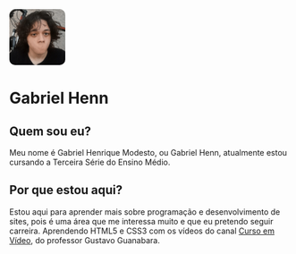 <!DOCTYPE html>
<html lang="pt-br">
  <head>
    <meta charset="UTF-8" />
    <meta name="viewport" content="width=device-width, initial-scale=1.0" />
    <link rel="shortcut icon" href="favicon.ico" type="image/x-icon" />
    <link rel="preconnect" href="https://fonts.googleapis.com">
  </head>
  <body>
    <img style="border-radius: 10px; width: 100px;" src="eu.png" alt="Gabriel Henrique Modesto" />
    <h1>Gabriel Henn</h1>
    <h2>Quem sou eu?</h2>
    <p>
      Meu nome é Gabriel Henrique Modesto, ou Gabriel Henn, atualmente estou
      cursando a Terceira Série do Ensino Médio.
    </p>
    <h2>Por que estou aqui?</h2>
    <p>
      Estou aqui para aprender mais sobre programação e desenvolvimento de
      sites, pois é uma área que me interessa muito e que eu pretendo seguir
      carreira. Aprendendo HTML5 e CSS3 com os vídeos do canal <a href="https://www.youtube.com/c/CursoemVídeo"> Curso em Vídeo</a>,
      do professor Gustavo Guanabara.
    </p>
      
  </body>
</html>
